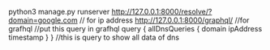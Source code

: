 python3 manage.py runserver
http://127.0.0.1:8000/resolve/?domain=google.com // for ip address
http://127.0.0.1:8000/graphql/ //for grafhql
//put this query in grafhql 
query {
  allDnsQueries {
    domain
    ipAddress
    timestamp
  }
} //this is query to show all data of dns
